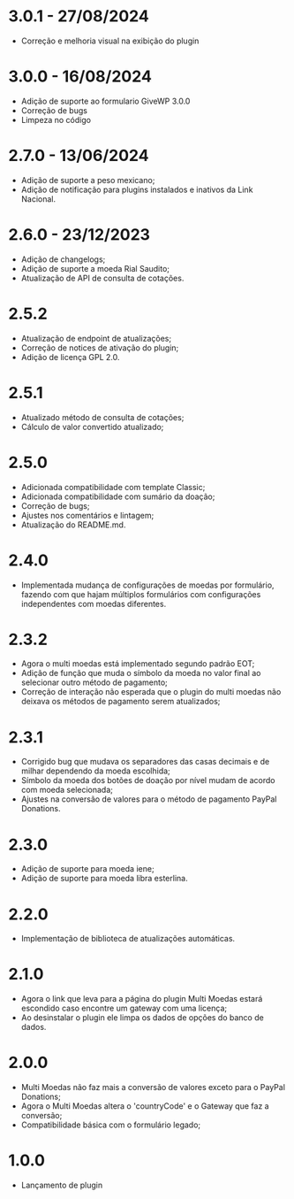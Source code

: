 # 3.0.1 - 27/08/2024
* Correção e melhoria visual na exibição do plugin

# 3.0.0 - 16/08/2024
* Adição de suporte ao formulario GiveWP 3.0.0
* Correção de bugs
* Limpeza no código

# 2.7.0 - 13/06/2024
* Adição de suporte a peso mexicano;
* Adição de notificação para plugins instalados e inativos da Link Nacional.

# 2.6.0 - 23/12/2023
* Adição de changelogs;
* Adição de suporte a moeda Rial Saudito;
* Atualização de API de consulta de cotações.

# 2.5.2
* Atualização de endpoint de atualizações;
* Correção de notices de ativação do plugin;
* Adição de licença GPL 2.0.

# 2.5.1
* Atualizado método de consulta de cotações;
* Cálculo de valor convertido atualizado;

# 2.5.0
* Adicionada compatibilidade com template Classic;
* Adicionada compatibilidade com sumário da doação;
* Correção de bugs;
* Ajustes nos comentários e lintagem;
* Atualização do README.md.

# 2.4.0
* Implementada mudança de configurações de moedas por formulário, fazendo com que hajam múltiplos formulários com configurações independentes com moedas diferentes.

# 2.3.2
* Agora o multi moedas está implementado segundo padrão EOT;
* Adição de função que muda o símbolo da moeda no valor final ao selecionar outro método de pagamento;
* Correção de interação não esperada que o plugin do multi moedas não deixava os métodos de pagamento serem atualizados;

# 2.3.1
* Corrigido bug que mudava os separadores das casas decimais e de milhar dependendo da moeda escolhida;
* Símbolo da moeda dos botões de doação por nível mudam de acordo com moeda selecionada;
* Ajustes na conversão de valores para o método de pagamento PayPal Donations.

# 2.3.0
* Adição de suporte para moeda iene;
* Adição de suporte para moeda libra esterlina.

# 2.2.0
* Implementação de biblioteca de atualizações automáticas.

# 2.1.0
* Agora o link que leva para a página do plugin Multi Moedas estará escondido caso encontre um gateway com uma licença;
* Ao desinstalar o plugin ele limpa os dados de opções do banco de dados.

# 2.0.0
* Multi Moedas não faz mais a conversão de valores exceto para o PayPal Donations;
* Agora o Multi Moedas altera o 'countryCode' e o Gateway que faz a conversão;
* Compatibilidade básica com o formulário legado;

# 1.0.0
* Lançamento de plugin